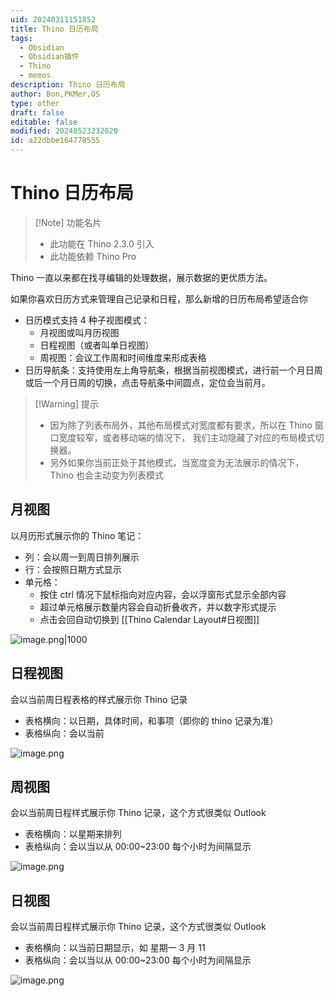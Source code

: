 ```yaml
---
uid: 20240311151852
title: Thino 日历布局
tags:
  - Obsidian
  - Obsidian插件
  - Thino
  - memos
description: Thino 日历布局
author: Bon,PKMer,OS
type: other
draft: false
editable: false
modified: 20240523232020
id: a22dbbe164778555
---
```


# Thino 日历布局

> [!Note] 功能名片
> - 此功能在 Thino 2.3.0 引入
> - 此功能依赖 Thino Pro

Thino 一直以来都在找寻编辑的处理数据，展示数据的更优质方法。

如果你喜欢日历方式来管理自己记录和日程，那么新增的日历布局希望适合你

- 日历模式支持 4 种子视图模式：
	- 月视图或叫月历视图
	- 日程视图（或者叫单日视图）
	- 周视图：会议工作周和时间维度来形成表格
- 日历导航条：支持使用左上角导航条，根据当前视图模式，进行前一个月日周或后一个月日周的切换，点击导航条中间圆点，定位会当前月。

>[!Warning] 提示
>- 因为除了列表布局外，其他布局模式对宽度都有要求，所以在 Thino 窗口宽度较窄，或者移动端的情况下， 我们主动隐藏了对应的布局模式切换器。
>- 另外如果你当前正处于其他模式，当宽度变为无法展示的情况下，Thino 也会主动变为列表模式

## 月视图

以月历形式展示你的 Thino 笔记：

- 列：会以周一到周日排列展示
- 行：会按照日期方式显示
- 单元格：
	- 按住 ctrl 情况下鼠标指向对应内容，会以浮窗形式显示全部内容
	- 超过单元格展示数量内容会自动折叠收齐，并以数字形式提示
	- 点击会回自动切换到 [[Thino Calendar Layout#日视图]]

![image.png|1000](https://cdn.pkmer.cn/images/20240311172836.png!pkmer)

## 日程视图

会以当前周日程表格的样式展示你 Thino 记录

- 表格横向：以日期，具体时间，和事项（即你的 thino 记录为准）
- 表格纵向：会以当前

![image.png](https://cdn.pkmer.cn/images/20240311174244.png!pkmer)

## 周视图

会以当前周日程样式展示你 Thino 记录，这个方式很类似 Outlook

- 表格横向：以星期来排列
- 表格纵向：会以当以从 00:00~23:00 每个小时为间隔显示

![image.png](https://cdn.pkmer.cn/images/20240311174707.png!pkmer)

## 日视图

会以当前周日程样式展示你 Thino 记录，这个方式很类似 Outlook

- 表格横向：以当前日期显示，如 星期一 3 月 11
- 表格纵向：会以当以从 00:00~23:00 每个小时为间隔显示

![image.png](https://cdn.pkmer.cn/images/20240311174717.png!pkmer)
